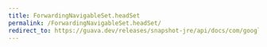 ```yaml
---
title: ForwardingNavigableSet.headSet
permalink: /ForwardingNavigableSet.headSet/
redirect_to: https://guava.dev/releases/snapshot-jre/api/docs/com/google/common/collect/ForwardingNavigableSet.html#headSet-E-boolean-
---
```

